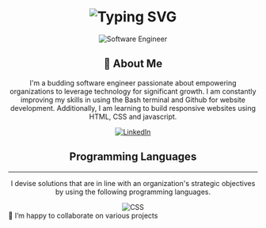 <div align="center">
    <h1>
        <img src="https://readme-typing-svg.herokuapp.com?font=Jetbrains+mono&size=40&duration=3000&color=33FF33&center=true&vCenter=true&width=435&lines=Hey..I'm Debbie;Welcome to my Github account;" alt="Typing SVG"/>
    </h1>
</div>
<div align="center">
    <p>
        <img src="https://www.aalpha.net/wp-content/uploads/2020/12/full-stack-development.gif" alt="Software Engineer">
    </p>
</div>
<div align="center">
    <h2>🚀 About Me</h2>
    <p>I'm a budding software engineer passionate about empowering organizations to leverage technology for significant growth. I am constantly improving my skills in using the Bash
terminal and Github for website development. Additionally, I am learning to build responsive websites using HTML, CSS and javascript. </p>
</div>
<div align="center">
    <!-- Replace href with your links -->
    <a href="https://www.linkedin.com/in/folake-oloyede-0351bb2a9/">
        <img src="https://img.shields.io/badge/LinkedIn-0077B5?style=for-the-badge&logo=linkedin&logoColor=white" alt="LinkedIn"/>
    </a>
</div>
<div align="center">
    <h2>Programming Languages</h2>
  <hr>
  <p>I devise solutions that are in line with an organization's strategic objectives by using the following programming languages. </p>
    <img src="https://img.shields.io/badge/CSS-007396?style=for-the-badge&logo=java&logoColor=white" alt="CSS" />
    <!-- Add more badges similarly -->
</div>
💞️ I’m happy to collaborate on various projects

<!---
DebbieGrace/DebbieGrace is a ✨ special ✨ repository because its `README.md` (this file) appears on your GitHub profile.
You can click the Preview link to take a look at your changes.
--->
